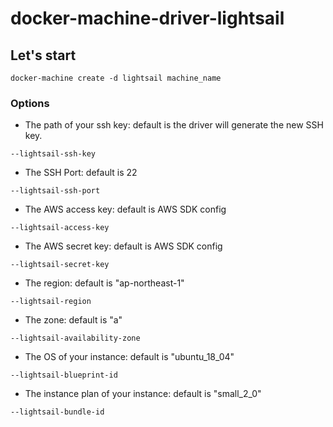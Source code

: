 # docker-machine-driver-lightsail
## Let's start
```
docker-machine create -d lightsail machine_name
```
### Options
- The path of your ssh key: default is the driver will generate the new SSH key.
```
--lightsail-ssh-key
```
- The SSH Port: default is 22
```
--lightsail-ssh-port
```
- The AWS access key: default is AWS SDK config
```
--lightsail-access-key
```
- The AWS secret key: default is AWS SDK config
```
--lightsail-secret-key
```
- The region: default is "ap-northeast-1"
```
--lightsail-region
```
- The zone: default is "a"
```
--lightsail-availability-zone
```
- The OS of your instance: default is "ubuntu_18_04"
```
--lightsail-blueprint-id
```
- The instance plan of your instance: default is "small_2_0"
```
--lightsail-bundle-id
```